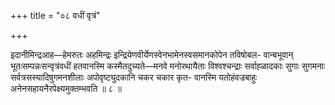 +++
title = "०८ वधीं वृत्रं"

+++

इदानीमिन्द्रआह—हेमरुतः अहमिन्द्रः इन्द्रियेणवीर्येणस्वेनभामेनस्वसमानकोपेन तविषोबल- वान्बभूवान् भूतःसम्पन्नःसन्वृत्रंवधीं हतवानस्मि कस्मैतदुच्यते—मनवे मनोरथायैताः विश्वश्चन्द्राः सर्वाह्ळादकाः सुगाः सुगमनाः सर्वत्रसस्यादिषुगमनशीलाः अपोवृष्ट्युदकानि चकर चकार कृत- वानस्मि यतोहंवज्रबाहुः अनेनसहायनैरपेक्ष्यमुक्तम्भवति ॥ ८ ॥
